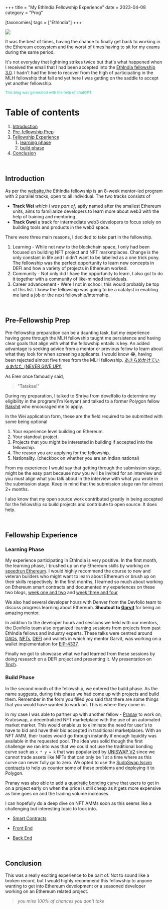 +++
title = "My EthIndia Fellowship Experience"
date = 2023-04-08
category = "Prog"

[taxonomies]
tags = ["EthIndia"]
+++

![](/eif3/eif3cover.png)

It was the best of times, having the chance to finally get back to working in the Ethereum ecosystem and the worst of times having to sit for my exams during the same period.

It's not everyday that lightning strikes twice but that's what happened when I received the email that I had been accepted into the [EthIndia fellowship 3.0](https://twitter.com/jimii_47/status/1620293669638270978?s=20). I hadn't had the time to recover from the high of participating in the MLH fellowship that fall and yet here I was getting on the saddle to accept yet another fellowship.

<sub style="color:#1ccaac">This blog was generated with the help of chatGPT.</sub>

<!-- more -->

# Table of contents

1. [Introduction](#introduction)
2. [Pre-fellowship Prep](#pre-fellowship)
3. [Fellowship Experience](#fellowship-exp)
    1. [learning phase](#learning-phase)
    2. [build phase](#build-phase)
4. [Conclusion](#conclusion)

<!--
## Some paragraph <a name="paragraph1"></a>
The first paragraph text

### Sub paragraph <a name="subparagraph1"></a>
This is a sub paragraph, formatted in heading 3 style

## Another paragraph <a name="paragraph2"></a>
The second paragraph text -->

</br>

## Introduction <a name="introduction"></a>

As per the [website](https://eif3.devfolio.co/),the EthIndia fellowship is an 8-week mentor-led program with 2 parallel tracks, open to all individual. The two tracks consists of

-   **Track Wei** _which I was part of_, aptly named after the smallest Ethereum units, aims to familiarize developers to learn more about web3 with the help of training and mentoring.
-   **Track Gwei** a track for intermediate web3 developers to focus solely on building tools and products in the web3 space.

There were three main reasons, I decided to take part in the fellowship.

1. Learning - While not new to the blockchain space, I only had been focused on building NFT project and NFT marketplaces. Change is the only constant in life and I didn't want to be labelled as a one trick pony. The fellowship was the perfect opportunity to learn new concepts in DEFI and how a variety of projects in Ethereum worked.
2. Community - Not only did I have the opportunity to learn, I also got to do it together with a community of like-minded individuals.
3. Career advancement - Were I not in school, this would probably be top of this list. I knew the fellowship was going to be a catalyst in enabling me land a job or the next fellowship/internship.

</br>

## Pre-Fellowship Prep <a name="pre-fellowship"></a>

Pre-fellowship preparation can be a daunting task, but my experience having gone through the MLH fellowship taught me persistence and having clear goals that align with what the fellowship entails is key. An added advantage is seeking advice from a mentor or previous fellow to learn about what they look for when screening applicants. I would know 😂, having been rejected almost five times from the MLH fellowship. [あきらめかけているあなた (NEVER GIVE UP!)](https://youtube.com/watch?v=KxGRhd_iWuE)

As Eren once famously said,

> "Tatakae!"

During my preparation, I talked to Shriya from develfolio to determine my eligibility in the program(I'm Kenyan) and talked to a former Polygon fellow [Rakshit](https://twitter.com/rakshit087) who encouraged me to apply.

In the Wei application form, these are the field required to be submitted with some being optional

1. Your experience level building on Ethereum.
2. Your standout project.
3. Projects that you might be interested in building if accepted into the fellowship.
4. The reason you are applying for the fellowship.
5. Nationality. (checkbox on whether you are an Indian national)

From my experience I would say that getting through the submission stage, might be the easy part because now you will be invited for an interview and you must align what you talk about in the interview with what you wrote in the submission stage. Keep in mind that the submission stage ran for almost 2+ months.

I also know that my open source work contributed greatly in being accepted for the fellowship so build projects and contribute to open source. It does help.

</br>

## Fellowship Experience <a name="fellowship-exp"></a>

### Learning Phase <a name="learning-phase"></a>

My experience participating in EthIndia is very positive. In the first month, the learning phase, I brushed up on my Ethereum skills by working on [speedrun Ethereum](https://speedrunethereum.com/). I would highly recommend the course to new and veteran builders who might want to learn about Ethereum or brush up on their skills respectively.
In the first months, I learned so much about working on Ethereum smart contracts and documented my experiences on these two blogs, [week one and two](../eifweekoneandtwo) and [week three and four](../eifweethreeandfour)

We also had several developer hours with Denver from the Devfolio team to discuss progress learning about Ethereum. **Shoutout to [Garvit](https://twitter.com/plusminushalf)** for being an amazing mentor.

In addition to the developer hours and sessions we held with our mentors, the Devfolio team also organized learning sessions from projects from past EthIndia fellows and industry experts. These talks were centred around [DAOs](https://www.youtube.com/watch?v=88SxSgJK3Po&list=PLar2Ti_Qchk4BgWr5wcsROHD0dGFq7byj&index=3), [NFTs](https://www.youtube.com/watch?v=LhTuUR6q7JE&list=PLar2Ti_Qchk4BgWr5wcsROHD0dGFq7byj&index=7), [DEFI](https://www.youtube.com/watch?v=BX2ryqNsv3I&list=PLar2Ti_Qchk4BgWr5wcsROHD0dGFq7byj&index=2) and wallets in which my mentor Garvit, was working on a wallet implementation for [EIP-4337](https://eips.ethereum.org/EIPS/eip-4337).

Finally we got to showcase what we had learned from these sessions by doing research on a DEFI project and presenting it. My presentation on [1inch](https://www.youtube.com/live/DGW0mvJ15ic?feature=share&t=1529).

### Build Phase <a name="build-phase"></a>

In the second month of the fellowship, we entered the build phase. As the name suggests, during this phase we had come up with projects and build them. Remember in the form you filled you said that there are some things that you would have wanted to work on. This is where they come in.

In my case I was able to partner up with another fellow - [Pranay](https://github.com/heisenberg-737/) to work on, Kratoswap, a decentralized NFT marketplace with the use of an automated market marker. This would enable us to eliminate the need for user's to have to bid and have their bid accepted in traditional marketplaces. With an NFT AMM, their trades would go through instantly if enough liquidity was available in the requested pool. The idea was solid though the first challenge we ran into was that we could not use the traditional bonding curve such as `x * y = k` that was popularized by [UNISWAP V2](https://docs.uniswap.org/contracts/v2/concepts/protocol-overview/how-uniswap-works) since we cannot trade assets like NFTs that can only be 1 at a time where as this curve can never fully go to zero. We opted to use the [SudoSwap lssvm contracts](https://github.com/sudoswap/lssvm/) to help us counter some of these problems and deploying it to Polygon.

Pranay was also able to add a [quadratic bonding curve](https://github.com/Heisenberg-737/KratoSwap/commit/4c61dbfcae5a6de46edd3f18a6ec9cbadd0a0b96) that users to get in on a project early on when the price is still cheap as it gets more expensive as time goes on and the trading volume increases.

I can hopefully do a deep dive on NFT AMMs soon as this seems like a challenging but interesting topic to look into.

-   [Smart Contracts](https://github.com/Heisenberg-737/KratoSwap)

-   [Front End](https://github.com/jim4067/kratoswap-frontend)

-   [Back End](https://github.com/jim4067/kratoswap-backend)

<br/>

## Conclusion <a name="conclusion"></a>

This was a really exciting experience to be part of. Not to sound like a broken record, but I would highly recommend this fellowship to anyone wanting to get into Ethereum development or a seasoned developer working on an Ethereum related project.

> *you miss 100% of chances you don't take*